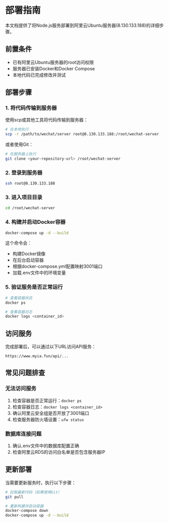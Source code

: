 # 部署指南

本文档提供了将Node.js服务部署到阿里云Ubuntu服务器(8.130.133.188)的详细步骤。

## 前置条件

- 已有阿里云Ubuntu服务器的root访问权限
- 服务器已安装Docker和Docker Compose
- 本地代码已完成修改并测试

## 部署步骤

### 1. 将代码传输到服务器

使用scp或其他工具将代码传输到服务器：

```bash
# 在本地执行
scp -r /path/to/wechat/server root@8.130.133.188:/root/wechat-server
```

或者使用Git：

```bash
# 在服务器上执行
git clone <your-repository-url> /root/wechat-server
```

### 2. 登录到服务器

```bash
ssh root@8.130.133.188
```

### 3. 进入项目目录

```bash
cd /root/wechat-server
```

### 4. 构建并启动Docker容器

```bash
docker-compose up -d --build
```

这个命令会：
- 构建Docker镜像
- 在后台启动容器
- 根据docker-compose.yml配置映射3001端口
- 加载.env文件中的环境变量

### 5. 验证服务是否正常运行

```bash
# 查看容器状态
docker ps

# 查看容器日志
docker logs <container_id>
```

## 访问服务

完成部署后，可以通过以下URL访问API服务：

```
https://www.myia.fun/api/...
```

## 常见问题排查

### 无法访问服务

1. 检查容器是否正常运行：`docker ps`
2. 检查容器日志：`docker logs <container_id>`
3. 确认阿里云安全组是否开放了3001端口
4. 检查服务器防火墙设置：`ufw status`

### 数据库连接问题

1. 确认.env文件中的数据库配置正确
2. 检查阿里云RDS的访问白名单是否包含服务器IP

## 更新部署

当需要更新服务时，执行以下步骤：

```bash
# 拉取最新代码（如果使用Git）
git pull

# 重新构建并启动容器
docker-compose down
docker-compose up -d --build
```